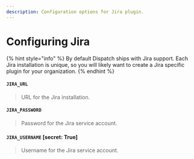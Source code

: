 ```yaml
---
description: Configuration options for Jira plugin.
---
```


# Configuring Jira

{% hint style="info" %}
By default Dispatch ships with Jira support. Each Jira installation is unique, so you will likely want to create a Jira specific plugin for your organization.
{% endhint %}

#### `JIRA_URL`

> URL for the Jira installation.

#### `JIRA_PASSWORD`

> Password for the Jira service account.

#### `JIRA_USERNAME` \[secret: True\]

> Username for the Jira service account.

